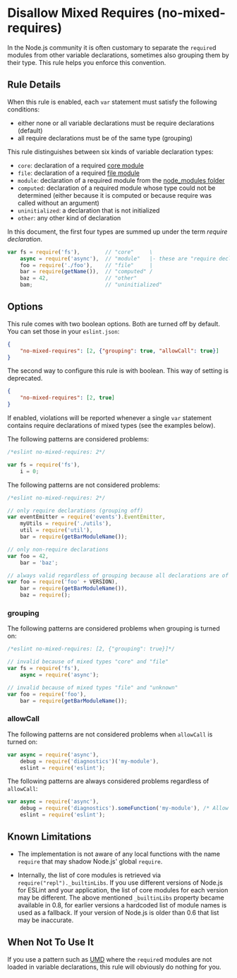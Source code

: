 # Disallow Mixed Requires (no-mixed-requires)

In the Node.js community it is often customary to separate the `require`d modules from other variable declarations, sometimes also grouping them by their type. This rule helps you enforce this convention.

## Rule Details

When this rule is enabled, each `var` statement must satisfy the following conditions:

* either none or all variable declarations must be require declarations (default)
* all require declarations must be of the same type (grouping)

This rule distinguishes between six kinds of variable declaration types:

* `core`: declaration of a required [core module][1]
* `file`: declaration of a required [file module][2]
* `module`: declaration of a required module from the [node_modules folder][3]
* `computed`: declaration of a required module whose type could not be determined (either because it is computed or because require was called without an argument)
* `uninitialized`: a declaration that is not initialized
* `other`: any other kind of declaration

In this document, the first four types are summed up under the term *require declaration*.

```javascript
var fs = require('fs'),        // "core"     \
    async = require('async'),  // "module"   |- these are "require declaration"s
    foo = require('./foo'),    // "file"     |
    bar = require(getName()),  // "computed" /
    baz = 42,                  // "other"
    bam;                       // "uninitialized"
```

## Options

This rule comes with two boolean options. Both are turned off by default. You can set those in your `eslint.json`:

```json
{
    "no-mixed-requires": [2, {"grouping": true, "allowCall": true}]
}
```

The second way to configure this rule is with boolean. This way of setting is deprecated.

```json
{
    "no-mixed-requires": [2, true]
}
```

If enabled, violations will be reported whenever a single `var` statement contains require declarations of mixed types (see the examples below).

The following patterns are considered problems:

```js
/*eslint no-mixed-requires: 2*/

var fs = require('fs'),
    i = 0;
```

The following patterns are not considered problems:

```js
/*eslint no-mixed-requires: 2*/

// only require declarations (grouping off)
var eventEmitter = require('events').EventEmitter,
    myUtils = require('./utils'),
    util = require('util'),
    bar = require(getBarModuleName());

// only non-require declarations
var foo = 42,
    bar = 'baz';

// always valid regardless of grouping because all declarations are of the same type
var foo = require('foo' + VERSION),
    bar = require(getBarModuleName()),
    baz = require();
```

### grouping

The following patterns are considered problems when grouping is turned on:

```js
/*eslint no-mixed-requires: [2, {"grouping": true}]*/

// invalid because of mixed types "core" and "file"
var fs = require('fs'),
    async = require('async');

// invalid because of mixed types "file" and "unknown"
var foo = require('foo'),
    bar = require(getBarModuleName());
```

### allowCall

The following patterns are not considered problems when `allowCall` is turned on:

```js
var async = require('async'),
    debug = require('diagnostics')('my-module'),
    eslint = require('eslint');
```

The following patterns are always considered problems regardless of `allowCall`:

```js
var async = require('async'),
    debug = require('diagnostics').someFunction('my-module'), /* Allow Call doesn't allow calling any function */
    eslint = require('eslint');
```

## Known Limitations

* The implementation is not aware of any local functions with the name `require` that may shadow Node.js' global `require`.

* Internally, the list of core modules is retrieved via `require("repl")._builtinLibs`. If you use different versions of Node.js for ESLint and your application, the list of core modules for each version may be different.
  The above mentioned `_builtinLibs` property became available in 0.8, for earlier versions a hardcoded list of module names is used as a fallback. If your version of Node.js is older than 0.6 that list may be inaccurate.

## When Not To Use It

If you use a pattern such as [UMD][4] where the `require`d modules are not loaded in variable declarations, this rule will obviously do nothing for you.

[1]: http://nodejs.org/api/modules.html#modules_core_modules
[2]: http://nodejs.org/api/modules.html#modules_file_modules
[3]: http://nodejs.org/api/modules.html#modules_loading_from_node_modules_folders
[4]: https://github.com/umdjs/umd
